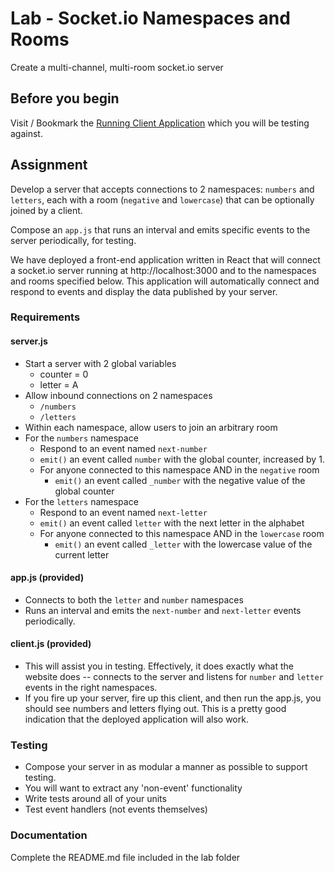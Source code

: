 # Lab - Socket.io Namespaces and Rooms

Create a multi-channel, multi-room socket.io server

## Before you begin
Visit / Bookmark the [Running Client Application](https://pmww0ww42q.codesandbox.io/) which you will be testing against.

## Assignment
Develop a server that accepts connections to 2 namespaces: `numbers` and `letters`, each with a room (`negative` and `lowercase`) that can be optionally joined by a client.

Compose an `app.js` that runs an interval and emits specific events to the server periodically, for testing.

We have deployed a front-end application written in React that will connect a socket.io server running at http://localhost:3000 and to the namespaces and rooms specified below.  This application will automatically connect and respond to events and display the data published by your server.

### Requirements 

#### server.js

* Start a server with 2 global variables
  * counter = 0
  * letter = A
* Allow inbound connections on 2 namespaces
  * `/numbers`
  * `/letters`
* Within each namespace, allow users to join an arbitrary room
* For the `numbers` namespace
  * Respond to an event named `next-number`
  * `emit()` an event called `number` with the global counter, increased by 1.
  * For anyone connected to this namespace AND in the `negative` room
    * `emit()` an event called `_number` with the negative value of the global counter
* For the `letters` namespace
  * Respond to an event named `next-letter`
  * `emit()` an event called `letter` with the next letter in the alphabet
  * For anyone connected to this namespace AND in the `lowercase` room
    * `emit()` an event called `_letter` with the lowercase value of the current letter

#### app.js (provided)
* Connects to both the `letter` and `number` namespaces
* Runs an interval and emits the `next-number` and `next-letter` events periodically.

#### client.js (provided)
* This will assist you in testing. Effectively, it does exactly what the website does -- connects to the server and listens for `number` and `letter` events in the right namespaces.
* If you fire up your server, fire up this client, and then run the app.js, you should see numbers and letters flying out.  This is a pretty good indication that the deployed application will also work.

### Testing
* Compose your server in as modular a manner as possible to support testing.
* You will want to extract any 'non-event' functionality 
* Write tests around all of your units
* Test event handlers (not events themselves)

###  Documentation
Complete the README.md file included in the lab folder
